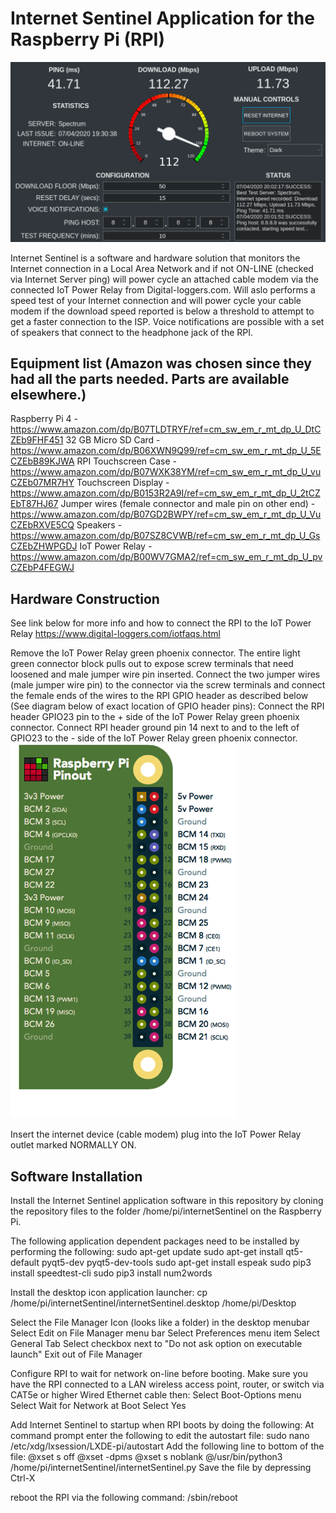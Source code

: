 # Internet Sentinel Application for the Raspberry Pi (RPI)
![Internet Sentinel Applicatin](assets/internet_sentinel_screenshot.png?raw=true "InternetSentinelScreenshot")

Internet Sentinel is a software and hardware solution that monitors the Internet connection in a Local Area Network 
and if not ON-LINE (checked via Internet Server ping) will power cycle an attached cable modem via the connected 
IoT Power Relay from Digital-loggers.com.  Will aslo performs a speed test of your Internet connection and will power 
cycle your cable modem if the download speed reported is below a threshold to attempt to get a faster connection to 
the ISP. Voice notifications are possible with a set of speakers that connect to the headphone jack of the RPI.

## Equipment list (Amazon was chosen since they had all the parts needed. Parts are available elsewhere.)
Raspberry Pi 4 - https://www.amazon.com/dp/B07TLDTRYF/ref=cm_sw_em_r_mt_dp_U_DtCZEb9FHF451
32 GB Micro SD Card - https://www.amazon.com/dp/B06XWN9Q99/ref=cm_sw_em_r_mt_dp_U_5ECZEbB89KJWA
RPI Touchscreen Case - https://www.amazon.com/dp/B07WXK38YM/ref=cm_sw_em_r_mt_dp_U_vuCZEb07MR7HY
Touchscreen Display - https://www.amazon.com/dp/B0153R2A9I/ref=cm_sw_em_r_mt_dp_U_2tCZEbT87HJ67
Jumper wires (female connector and male pin on other end) - https://www.amazon.com/dp/B07GD2BWPY/ref=cm_sw_em_r_mt_dp_U_VuCZEbRXVE5CQ
Speakers - https://www.amazon.com/dp/B07SZ8CVWB/ref=cm_sw_em_r_mt_dp_U_GsCZEbZHWPGDJ
IoT Power Relay - https://www.amazon.com/dp/B00WV7GMA2/ref=cm_sw_em_r_mt_dp_U_pvCZEbP4FEGWJ

## Hardware Construction
See link below for more info and how to connect the RPI to the IoT Power Relay
https://www.digital-loggers.com/iotfaqs.html

Remove the IoT Power Relay green phoenix connector.  The entire light green connector block pulls out to expose
screw terminals that need loosened and male jumper wire pin inserted. Connect the two jumper wires (male jumper wire pin)
to the connector via the screw terminals and connect the female ends of the wires to the RPI GPIO header as
described below (See diagram below of exact location of GPIO header pins):
Connect the RPI header GPIO23 pin to the + side of the IoT Power Relay green phoenix connector.
Connect RPI header ground pin 14 next to and to the left of GPIO23 to the - side of the IoT Power Relay green phoenix
connector.
![Raspberry Pi Pinout Diagram](assets/raspberrypi_gpio_pinout.png?raw=true "RaspberryPiPinoutDiagram")

Insert the internet device (cable modem) plug into the IoT Power Relay outlet marked NORMALLY ON.

## Software Installation
Install the Internet Sentinel application software in this repository by cloning the repository files to the folder
/home/pi/internetSentinel on the Raspberry Pi.

The following application dependent packages need to be installed by performing the following:
sudo apt-get update
sudo apt-get install qt5-default pyqt5-dev pyqt5-dev-tools
sudo apt-get install espeak
sudo pip3 install speedtest-cli
sudo pip3 install num2words

Install the desktop icon application launcher:
cp /home/pi/internetSentinel/internetSentinel.desktop /home/pi/Desktop

Select the File Manager Icon (looks like a folder) in the desktop menubar
Select Edit on File Manager menu bar
Select Preferences menu item
Select General Tab
Select checkbox next to "Do not ask option on executable launch"
Exit out of File Manager

Configure RPI to wait for network on-line before booting.  Make sure you have the RPI connected to a LAN
wireless access point, router, or switch via CAT5e or higher Wired Ethernet cable then:
Select Boot-Options menu
Select Wait for Network at Boot
Select Yes

Add Internet Sentinel to startup when RPI boots by doing the following:
At command prompt enter the following to edit the autostart file:
sudo nano /etc/xdg/lxsession/LXDE-pi/autostart
Add the following line to bottom of the file:
@xset s off
@xset -dpms
@xset s noblank
@/usr/bin/python3 /home/pi/internetSentinel/internetSentinel.py
Save the file by depressing Ctrl-X

reboot the RPI via the following command:
/sbin/reboot

